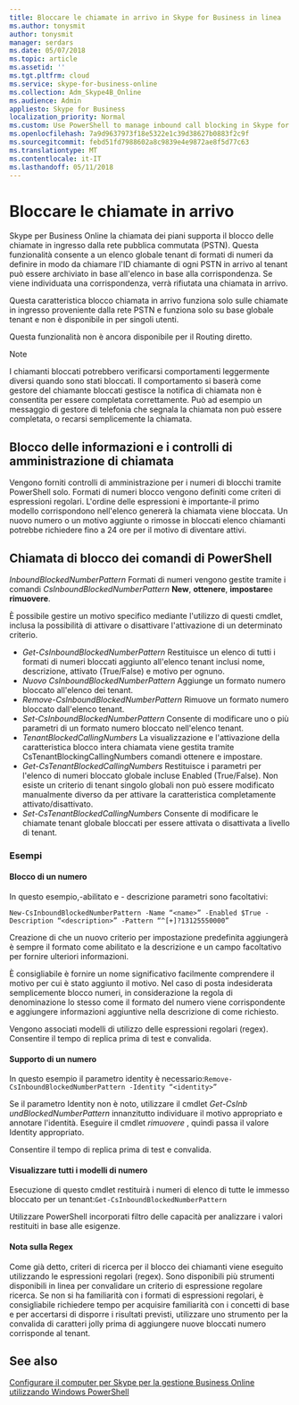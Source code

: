 ```yaml
---
title: Bloccare le chiamate in arrivo in Skype for Business in linea
ms.author: tonysmit
author: tonysmit
manager: serdars
ms.date: 05/07/2018
ms.topic: article
ms.assetid: ''
ms.tgt.pltfrm: cloud
ms.service: skype-for-business-online
ms.collection: Adm_Skype4B_Online
ms.audience: Admin
appliesto: Skype for Business
localization_priority: Normal
ms.custom: Use PowerShell to manage inbound call blocking in Skype for Business Online.
ms.openlocfilehash: 7a9d9637973f18e5322e1c39d38627b0883f2c9f
ms.sourcegitcommit: febd51fd7988602a8c9839e4e9872ae8f5d77c63
ms.translationtype: MT
ms.contentlocale: it-IT
ms.lasthandoff: 05/11/2018
---
```

 # <a name="block-inbound-calls"></a>Bloccare le chiamate in arrivo

Skype per Business Online la chiamata dei piani supporta il blocco delle chiamate in ingresso dalla rete pubblica commutata (PSTN). Questa funzionalità consente a un elenco globale tenant di formati di numeri da definire in modo da chiamare l'ID chiamante di ogni PSTN in arrivo al tenant può essere archiviato in base all'elenco in base alla corrispondenza. Se viene individuata una corrispondenza, verrà rifiutata una chiamata in arrivo. 

Questa caratteristica blocco chiamata in arrivo funziona solo sulle chiamate in ingresso proveniente dalla rete PSTN e funziona solo su base globale tenant e non è disponibile in per singoli utenti.

Questa funzionalità non è ancora disponibile per il Routing diretto.

>[!NOTE]
 I chiamanti bloccati potrebbero verificarsi comportamenti leggermente diversi quando sono stati bloccati. Il comportamento si baserà come gestore del chiamante bloccati gestisce la notifica di chiamata non è consentita per essere completata correttamente. Può ad esempio un messaggio di gestore di telefonia che segnala la chiamata non può essere completata, o recarsi semplicemente la chiamata.

## <a name="call-blocking-admin-controls-and-information"></a>Blocco delle informazioni e i controlli di amministrazione di chiamata
Vengono forniti controlli di amministrazione per i numeri di blocchi tramite PowerShell solo. Formati di numeri blocco vengono definiti come criteri di espressioni regolari. L'ordine delle espressioni è importante-il primo modello corrispondono nell'elenco genererà la chiamata viene bloccata. Un nuovo numero o un motivo aggiunte o rimosse in bloccati elenco chiamanti potrebbe richiedere fino a 24 ore per il motivo di diventare attivi.
## <a name="call-blocking-powershell-commands"></a>Chiamata di blocco dei comandi di PowerShell

*InboundBlockedNumberPattern* Formati di numeri vengono gestite tramite i comandi *CsInboundBlockedNumberPattern* **New**, **ottenere**, **impostare**e **rimuovere**.  

È possibile gestire un motivo specifico mediante l'utilizzo di questi cmdlet, inclusa la possibilità di attivare o disattivare l'attivazione di un determinato criterio.
- *Get-CsInboundBlockedNumberPattern* Restituisce un elenco di tutti i formati di numeri bloccati aggiunto all'elenco tenant inclusi nome, descrizione, attivato (True/False) e motivo per ognuno.
- *Nuovo CsInboundBlockedNumberPattern* Aggiunge un formato numero bloccato all'elenco dei tenant.
- *Remove-CsInboundBlockedNumberPattern* Rimuove un formato numero bloccato dall'elenco tenant.
- *Set-CsInboundBlockedNumberPattern* Consente di modificare uno o più parametri di un formato numero bloccato nell'elenco tenant.
- *TenantBlockedCallingNumbers* La visualizzazione e l'attivazione della caratteristica blocco intera chiamata viene gestita tramite CsTenantBlockingCallingNumbers comandi ottenere e impostare. 
- *Get-CsTenantBlockedCallingNumbers* Restituisce i parametri per l'elenco di numeri bloccato globale incluse Enabled (True/False). Non esiste un criterio di tenant singolo globali non può essere modificato manualmente diverso da per attivare la caratteristica completamente attivato/disattivato.
- *Set-CsTenantBlockedCallingNumbers* Consente di modificare le chiamate tenant globale bloccati per essere attivata o disattivata a livello di tenant.

### <a name="examples"></a>Esempi
#### <a name="blocking-a-number"></a>Blocco di un numero

In questo esempio,-abilitato e - descrizione parametri sono facoltativi:

`New-CsInboundBlockedNumberPattern -Name “<name>” -Enabled $True -Description “<description>” -Pattern “^[+]?13125550000”`

 Creazione di che un nuovo criterio per impostazione predefinita aggiungerà è sempre il formato come abilitato e la descrizione e un campo facoltativo per fornire ulteriori informazioni. 

È consigliabile è fornire un nome significativo facilmente comprendere il motivo per cui è stato aggiunto il motivo. Nel caso di posta indesiderata semplicemente blocco numeri, in considerazione la regola di denominazione lo stesso come il formato del numero viene corrispondente e aggiungere informazioni aggiuntive nella descrizione di come richiesto.

Vengono associati modelli di utilizzo delle espressioni regolari (regex). Consentire il tempo di replica prima di test e convalida.

#### <a name="allowing-a-number"></a>Supporto di un numero

In questo esempio il parametro identity è necessario:`Remove-CsInboundBlockedNumberPattern -Identity “<identity>”`
 
Se il parametro Identity non è noto, utilizzare il cmdlet *Get-CsInb undBlockedNumberPattern* innanzitutto individuare il motivo appropriato e annotare l'identità. Eseguire il cmdlet *rimuovere* , quindi passa il valore Identity appropriato.

Consentire il tempo di replica prima di test e convalida.
#### <a name="view-all-number-patterns"></a>Visualizzare tutti i modelli di numero
Esecuzione di questo cmdlet restituirà i numeri di elenco di tutte le immesso bloccato per un tenant:`Get-CsInboundBlockedNumberPattern`

Utilizzare PowerShell incorporati filtro delle capacità per analizzare i valori restituiti in base alle esigenze.

#### <a name="a-note-on-regex"></a>Nota sulla Regex
Come già detto, criteri di ricerca per il blocco dei chiamanti viene eseguito utilizzando le espressioni regolari (regex). Sono disponibili più strumenti disponibili in linea per convalidare un criterio di espressione regolare ricerca. Se non si ha familiarità con i formati di espressioni regolari, è consigliabile richiedere tempo per acquisire familiarità con i concetti di base e per accertarsi di disporre i risultati previsti, utilizzare uno strumento per la convalida di caratteri jolly prima di aggiungere nuove bloccati numero corrisponde al tenant. 

## <a name="related-topics"></a>See also
[Configurare il computer per Skype per la gestione Business Online utilizzando Windows PowerShell](https://docs.microsoft.com/en-us/SkypeForBusiness/set-up-your-computer-for-windows-powershell/set-up-your-computer-for-windows-powershell )
